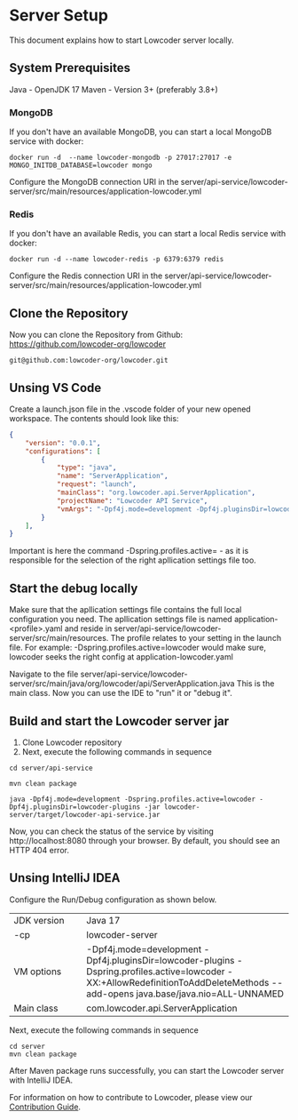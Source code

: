 # Server Setup

This document explains how to start Lowcoder server locally.

## System Prerequisites

Java - OpenJDK 17 Maven - Version 3+ (preferably 3.8+)

### MongoDB

If you don't have an available MongoDB, you can start a local MongoDB service with docker:

```shell
docker run -d  --name lowcoder-mongodb -p 27017:27017 -e MONGO_INITDB_DATABASE=lowcoder mongo
```

Configure the MongoDB connection URI in the server/api-service/lowcoder-server/src/main/resources/application-lowcoder.yml


### Redis

If you don't have an available Redis, you can start a local Redis service with docker:

```shell
docker run -d --name lowcoder-redis -p 6379:6379 redis
```

Configure the Redis connection URI in the server/api-service/lowcoder-server/src/main/resources/application-lowcoder.yml

## Clone the Repository

Now you can clone the Repository from Github: https://github.com/lowcoder-org/lowcoder

```shell
git@github.com:lowcoder-org/lowcoder.git
```

## Unsing VS Code

Create a launch.json file in the .vscode folder of your new opened workspace.
The contents should look like this:

```JSON
{
    "version": "0.0.1",
    "configurations": [
        {
            "type": "java",
            "name": "ServerApplication",
            "request": "launch",
            "mainClass": "org.lowcoder.api.ServerApplication",
            "projectName": "Lowcoder API Service",
            "vmArgs": "-Dpf4j.mode=development -Dpf4j.pluginsDir=lowcoder-plugins -Dspring.profiles.active=lowcoder -XX:+AllowRedefinitionToAddDeleteMethods --add-opens java.base/java.nio=ALL-UNNAMED"
        }
    ],
}
```

Important is here the command -Dspring.profiles.active= - as it is responsible for the selection of the right apllication settings file too. 

## Start the debug locally

Make sure that the apllication settings file contains the full local configuration you need. The apllication settings file is named application-\<profile>.yaml and reside in server/api-service/lowcoder-server/src/main/resources. The profile relates to your setting in the launch file. For example: -Dspring.profiles.active=lowcoder would make sure, lowcoder seeks the right config at application-lowcoder.yaml

Navigate to the file server/api-service/lowcoder-server/src/main/java/org/lowcoder/api/ServerApplication.java 
This is the main class. Now you can use the IDE to "run" it or "debug it".

## Build and start the Lowcoder server jar

1. Clone Lowcoder repository
2. Next, execute the following commands in sequence

```shell
cd server/api-service

mvn clean package

java -Dpf4j.mode=development -Dspring.profiles.active=lowcoder -Dpf4j.pluginsDir=lowcoder-plugins -jar lowcoder-server/target/lowcoder-api-service.jar
```


Now, you can check the status of the service by visiting http://localhost:8080 through your browser. By default, you should see an HTTP 404 error.

## Unsing IntelliJ IDEA

Configure the Run/Debug configuration as shown below.

<table>
    <tr>
        <td style="width: 115px">JDK version</td>
        <td>Java 17  </td>
    </tr>
    <tr>
        <td>-cp </td>
        <td>lowcoder-server </td>
    </tr>
    <tr>
        <td>VM options </td>
        <td>-Dpf4j.mode=development -Dpf4j.pluginsDir=lowcoder-plugins -Dspring.profiles.active=lowcoder -XX:+AllowRedefinitionToAddDeleteMethods --add-opens java.base/java.nio=ALL-UNNAMED</td>
    </tr>
    <tr>
        <td>Main class </td>
        <td>com.lowcoder.api.ServerApplication </td>
    </tr>
</table>

Next, execute the following commands in sequence

```shell
cd server
mvn clean package
```

After Maven package runs successfully, you can start the Lowcoder server with IntelliJ IDEA.

For information on how to contribute to Lowcoder, please view our [Contribution Guide](https://docs.lowcoder.cloud/lowcoder-documentation/lowcoder-extension/opensource-contribution).